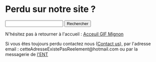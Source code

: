 
<html lang="fr">
    <head>
        <meta charset="utf-8">
        <title>GifMignon/Help</title>
    </head>

  <body>
        <h1>Perdu sur notre site ?</h1>
<form>
<input type="text" id="input" name="input" value="">
<input type="button" id="bouton" value="Rechercher" onclick="controle()">
</form>
    <p></p>
    <p>N'hésitez pas à retourner à l'accueil : <a href="https://nsi-team.github.io/GIF_mignon/">Acceuil GIF Mignon</a>
    <p></p>
    <p>Si vous êtes toujours perdu contactez nous (<a href="https://nsi-team.github.io/Contact_Us/">Contact us</a>), par l'adresse email : cetteAdresseExistePasReelement@hotmail.com ou par la messagerie de <a href="https://rene-gosse.mon-ent-occitanie.fr/"> l'ENT</a>
